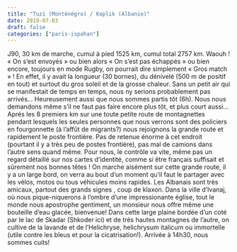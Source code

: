 ```yaml
---
title: "Tuzi (Monténégro) / Koplik (Albanie)"
date: 2019-07-03
draft: false
categories: ["paris-ispahan"]
---
```


J90, 30 km de marche, cumul à pied 1525 km, cumul total 2757 km.
Waouh ! « On s’est envoyés » ou bien alors « On s’est pas échappés » ou bien encore, toujours en mode Rugby, on pourrait dire simplement « Gros match » ! En effet, il y avait la longueur (30 bornes), du dénivelé (500 m de positif en tout) et surtout du gros soleil et de la grosse chaleur. Sans un petit air qui se manifestait de temps en temps, nous ny serions probablement pas arrivés… Heureusement aussi que nous sommes partis tôt (6h). Nous nous demandons même s’il ne faut pas faire encore plus tôt, et plus court aussi…
Aprés les 8 premiers km sur une toute petite route de montagnettes pendant lesquels les seules personnes que nous verrons sont des policiers en fourgonnette (à l’affût de migrants?) nous rejoignons la grande route et rapidement le poste frontière. Pas de retenue énorme à cet endroit (pourtant il y a très peu de postes frontière), pas mal de camions dans l’autre sens quand même. Pour nous, le contrôle va vite, même pas un regard détaillé sur nos cartes d’identité, comme si être français suffisait et sûrement nos bonnes têtes ! On marche aisément sur cette grande route, il y a un large bord, on verra au bout d’un moment qu’il faut le partager avec les vélos, motos ou tous véhicules moins rapides. Les Albanais sont très amicaux, partout des grands signes , coup de klaxon. Dans la ville d’Ivanaj, où nous pique-niquerons à l’ombre d’une impressionante église, tout le monde nous apostrophe gentiment, un monsieur nous offre même une bouteille d’eau glacée, bienvenue! Dans cette large plaine bordée d’un coté par le lac de Skadar (Shkoder ici) et de très hautes montagnes de l’autre, on cultive de la lavande et de l’Helichryse, helichrysum italicum ou immortelle (utile contre les bleus et pour la cicatrisation!).
Arrivée à 14h30, nous sommes cuits!
